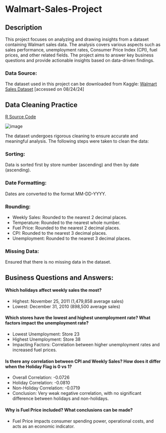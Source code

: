 # Walmart-Sales-Project

## Description
This project focuses on analyzing and drawing insights from a dataset containing Walmart sales data. The analysis covers various aspects such as sales performance, unemployment rates, Consumer Price Index (CPI), fuel prices, and other related fields. The project aims to answer key business questions and provide actionable insights based on data-driven findings.

### Data Source:
The dataset used in this project can be downloaded from Kaggle: [Walmart Sales Dataset](https://www.kaggle.com/datasets/mikhail1681/walmart-sales) [accessed on 08/24/24]  
 
## Data Cleaning Practice
[R Source Code](https://github.com/fatima-basharat/Walmart-Sales_Project/blob/main/walmartsales.R)

![image](https://github.com/user-attachments/assets/3ef97db5-df50-4655-89ed-38165faecf4b)

The dataset undergoes rigorous cleaning to ensure accurate and meaningful analysis. The following steps were taken to clean the data:

### Sorting:
Data is sorted first by store number (ascending) and then by date (ascending).

### Date Formatting:
Dates are converted to the format MM-DD-YYYY.

### Rounding:
- Weekly Sales: Rounded to the nearest 2 decimal places.
- Temperature: Rounded to the nearest whole number.
- Fuel Price: Rounded to the nearest 2 decimal places.
- CPI: Rounded to the nearest 3 decimal places.
- Unemployment: Rounded to the nearest 3 decimal places.

### Missing Data:
Ensured that there is no missing data in the dataset.

## Business Questions and Answers:

#### Which holidays affect weekly sales the most?
- Highest: November 25, 2011 (1,479,858 average sales)
- Lowest: December 31, 2010 (898,500 average sales)

#### Which stores have the lowest and highest unemployment rate? What factors impact the unemployment rate?
- Lowest Unemployment: Store 23
- Highest Unemployment: Store 38
- Impacting Factors: Correlation between higher unemployment rates and increased fuel prices.

#### Is there any correlation between CPI and Weekly Sales? How does it differ when the Holiday Flag is 0 vs 1?
- Overall Correlation: -0.0726
- Holiday Correlation: -0.0810
- Non-Holiday Correlation: -0.0719
- Conclusion: Very weak negative correlation, with no significant difference between holidays and non-holidays.

#### Why is Fuel Price included? What conclusions can be made?
- Fuel Price impacts consumer spending power, operational costs, and acts as an economic indicator.
